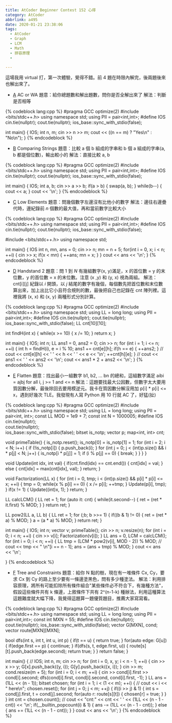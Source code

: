 ```yaml
---
title: AtCoder Beginner Contest 152 心得
category: AtCoder
abbrlink: a495
date: 2020-01-21 23:38:06
tags:
  - AtCoder
  - Graph
  - LCM
  - Math
  - 排容原理
  - 

---
```

這場我用 virtual 打，第一次體驗，覺得不錯。前 4 題在時限內解完，後兩題後來也解出來了。
<!-- more -->
* [A](https://atcoder.jp/contests/abc152/tasks/abc152_a) AC or WA
題意：給你總題數和解出題數，問你是否全解出來了
解法：判斷是否相等

{% codeblock lang:cpp %}
#pragma GCC optimize(2)
#include <bits/stdc++.h>
using namespace std;
using PII = pair<int,int>;
#define IOS cin.tie(nullptr); cout.tie(nullptr); ios_base::sync_with_stdio(false);

int main()
{
    IOS;
    int n, m;
    cin >> n >> m;
    cout << ((n == m) ? "Yes\n" : "No\n");
}
{% endcodeblock %}

* [B](https://atcoder.jp/contests/abc152/tasks/abc152_b) Comparing Strings
題意：比較 a 個 b 組成的字串和 b 個 a 組成的字串(a, b 都是個位數)，輸出較小的
解法：直接比較 a, b

{% codeblock lang:cpp %}
#pragma GCC optimize(2)
#include <bits/stdc++.h>
using namespace std;
using PII = pair<int,int>;
#define IOS cin.tie(nullptr); cout.tie(nullptr); ios_base::sync_with_stdio(false);

int main()
{
    IOS;
    int a, b;
    cin >> a >> b;
    if(a > b)
    {
        swap(a, b);
    }
    while(b--)
    {
        cout << a;
    }
    cout << '\n';
}
{% endcodeblock %}

* [C](https://atcoder.jp/contests/abc152/tasks/abc152_c) Low Elements
題意：問幾個數字左邊沒有比他小的數字
解法：邊往右邊疊代時，邊紀錄前 $n$ 個數的最大值，再和當前數字比較大小

{% codeblock lang:cpp %}
#pragma GCC optimize(2)
#include <bits/stdc++.h>
using namespace std;
using PII = pair<int,int>;
#define IOS cin.tie(nullptr); cout.tie(nullptr); ios_base::sync_with_stdio(false);

#include <bits/stdc++.h>
using namespace std;

int main()
{
    IOS
    int n, mn, ans = 0;
    cin >> n;
    mn = n + 5;
    for(int i = 0, x; i < n; ++i)
    {
        cin >> x;
        if(x < mn)
        {
            ++ans;
            mn = x;
        }
    }
    cout << ans << '\n';
}
{% endcodeblock %}

* [D](https://atcoder.jp/contests/abc152/tasks/abc152_d) Handstand 2
題意：問 $1$ 到 $N$ 有幾組數字(x, y)滿足，x 的首位數 = y 的末位數，y 的首位數 = x 的末位數。注意 (x ,y) 和 (y, x) 視為兩組。
解法：cnt[i][j] 紀錄以 $i$ 開頭，以 $j$ 結尾的數字有幾個，每個數先把首位數和末位數算出來，加上出比它小且符合規則的數，最後把自己也記錄在 cnt 陣列裡。這裡我將 (x, x) 和 (x, y) 兩種形式分別計算。

{% codeblock lang:cpp %}
#pragma GCC optimize(2)
#include <bits/stdc++.h>
using namespace std;
using LL = long long;
using PII = pair<int,int>;
#define IOS cin.tie(nullptr); cout.tie(nullptr); ios_base::sync_with_stdio(false);
LL cnt[10][10];

int findH(int x)
{
    while(x >= 10)
    {
        x /= 10;
    }
    return x;
}

int main()
{
    IOS;
    int n;
    LL ans1 = 0, ans2 = 0;
    cin >> n;
    for (int i = 1; i <= n; ++i)
    {
        int h = findH(i), e = i % 10;
        ans1 += cnt[e][h];
        if(h == e)
        {
            ++ans2;
        }
        // cout << cnt[e][h] << ' ' << h << ' ' << e << '\n';
        ++cnt[h][e];
    }
    // cout << ans1 << ' ' << ans2 << '\n';
    cout << ans1 * 2 + ans2 << '\n';
}
{% endcodeblock %}

* [E](https://atcoder.jp/contests/abc152/tasks/abc152_e) Flatten
題意：找出最小一組數字 b1, b2, ... bn 的總和，這組數字滿足 aibi = ajbj for all i, j >= 1 and <= n
解法：這題要找最大公因數，但數字太大要用質因數分解，最後除回去要用模逆元。我卡在質因數分解沒用加 p[i] * p[i] <= x，遇到好幾次 TLE。我發現有人寫 Python 用 10 行就 AC 了，好猛(扯)

{% codeblock lang:cpp %}
#pragma GCC optimize(2)
#include <bits/stdc++.h>
using namespace std;
using LL = long long;
using PII = pair<int, int>;
const LL MOD = 1e9 + 7;
const int N = 1000005;
#define IOS                                                                    \
    cin.tie(nullptr);                                                          \
    cout.tie(nullptr);                                                         \
    ios_base::sync_with_stdio(false);
bitset<N> is_notp;
vector<int> p;
map<int, int> cnt;

void primeTable()
{
    is_notp.reset();
    is_notp[0] = is_notp[1] = 1;
    for (int i = 2; i < N; i++)
    {
        if (!is_notp[i])
        {
            p.push_back(i);
        }
        for (int j = 0; j < (int)p.size() && i * p[j] < N; j++)
        {
            is_notp[i * p[j]] = 1;
            if (i % p[j] == 0)
            {
                break;
            }
        }
    }
}

void Update(int idx, int val)
{
    if(cnt.find(idx) == cnt.end())
    {
        cnt[idx] = val;
    }
    else
    {
        cnt[idx] = max(cnt[idx], val);
    }
    return;
}

void Factorization(LL x)
{
    for (int i = 0, tmp; i < (int)p.size() && p[i] * p[i] <= x; ++i)
    {
        tmp = 0;
        while(x % p[i] == 0)
        {
            x /= p[i];
            ++tmp;
        }
        Update(p[i], tmp);
    }
    if(x != 1)
    {
        Update((int)x, 1);
    }
    return;
}

LL calcLCM() {
    LL ret = 1;
    for (auto it: cnt)
    {
        while(it.second--)
        {
            ret = (ret * it.first) % MOD;
        }
    }
    return ret;
}

LL pow2(LL a, LL b)
{ 
    LL ret = 1;
    for (;b; b >>= 1)
    {
        if((b & 1) != 0)
        {
            ret = (ret * a) % MOD;
        }
        a = (a * a) % MOD;
    }
    return ret;
}

int main()
{
    IOS;
    int n;
    vector<LL> v;
    primeTable();
    cin >> n;
    v.resize(n);
    for (int i = 0; i < n; ++i)
    {
        cin >> v[i];
        Factorization(v[i]);
    }
    LL ans = 0, LCM = calcLCM();
    for (int i = 0; i < n; ++i)
    {
        LL tmp = (LCM * pow2(v[i], MOD - 2)) % MOD;
        // cout << tmp << " \n"[i == n - 1];
        ans = (ans + tmp) % MOD;
    }
    cout << ans << '\n';

}
{% endcodeblock %}

* [F](https://atcoder.jp/contests/abc152/tasks/abc152_f) Tree and Constraints
題意：給你 N 點的樹，現在有一堆條件 Cx, Cy，要求 Cx 到 Cy 的路上至少要有一條邊塗黑色，問有多少種塗法。
解法：利用排容原理，將所有可能扣除所有條件組合"某些條件必不符合下，有幾種方法"，假設這些條件共有 k 條邊，上敘條件下共有 2^(n-1-k) 種辦法，利用這種算法這題難度就大幅下降，我覺得這題算一題優質題目，推薦大家寫寫看。

{% codeblock lang:cpp %}
#pragma GCC optimize(2)
#include <bits/stdc++.h>
using namespace std;
using LL = long long;
using PII = pair<int,int>;
const int MXN = 55;
#define IOS cin.tie(nullptr); cout.tie(nullptr); ios_base::sync_with_stdio(false);
vector<PII> G[MXN], cond;
vector<int> route[MXN][MXN];

bool dfs(int s, int t, int u, int p)
{
    if(t == u)
    {
        return true;
    }
    for(auto edge: G[u])
    {
        if(edge.first == p)
        {
            continue;
        }
        if(dfs(s, t, edge.first, u))
        {
            route[s][t].push_back(edge.second);
            return true;
        }
    }
    return false;
}

int main()
{
    // IOS;
    int n, m;
    cin >> n;
    for (int i = 0, x, y; i < n - 1; ++i)
    {
        cin >> x >> y;
        G[x].push_back({y, i});
        G[y].push_back({x, i});
    }
    cin >> m;
    cond.resize(m + 5);
    for (int i = 0; i < m; ++i)
    {
        cin >> cond[i].first >> cond[i].second;
        dfs(cond[i].first, cond[i].second, cond[i].first, -1);
    }
    LL ans = (1LL << (n - 1));
    bitset<MXN> chosen;
    for (int i = 1; i < (1 << m); ++i)
    {
        // cout << i << " here\n";
        chosen.reset();
        for (int j = 0; j < m; ++j)
        {
            if((i >> j) & 1)
            {
                int s = cond[j].first, t = cond[j].second;
                for(auto r: route[s][t])
                {
                    chosen[r] = true;
                }
            }
        }
        int cnt = chosen.count();
        // cout << "cnt:" << cnt << ' ' << (1LL << (n - 1 - cnt)) << '\n';
        if(__builtin_popcount(i) & 1)
        {
            ans -= (1LL << (n - 1 - cnt));
        }
        else
        {
            ans += (1LL << (n - 1 - cnt));
        }
    }
    cout << ans << '\n';
}
{% endcodeblock %}
